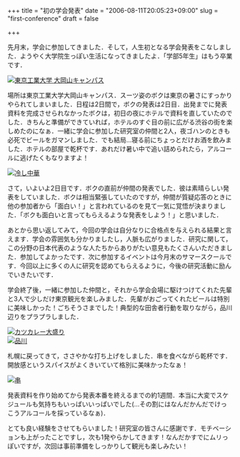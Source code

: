 +++
title = "初の学会発表"
date = "2006-08-11T20:05:23+09:00"
slug = "first-conference"
draft = false

+++

<p>先月末，学会に参加してきました．そして，人生初となる学会発表をこなしました．ようやく大学院生っぽい生活になってきましたよ．「学部5年生」はもう卒業です．</p>
<p><a href="http://www.flickr.com/photos/june29/202210064/" title="Photo Sharing"><img src="http://static.flickr.com/61/202210064_a020d39bdf.jpg" alt="東京工業大学 大岡山キャンパス" /></a></p>
<p>場所は東京工業大学大岡山キャンパス．スーツ姿のボクは東京の暑さにすっかりやられてしまいました．日程は2日間で，ボクの発表は2日目．出発までに発表資料を完成させられなかったボクは，初日の夜にホテルで資料を直していたのでした．きちんと準備ができていれば，ホテルのすぐ目の前に広がる渋谷の街を楽しめたのになぁ．一緒に学会に参加した研究室の仲間と2人，夜ゴハンのときも必死でビールをガマンしました．でも結局…寝る前にちょっとだけお酒を飲みました．ホテルの部屋で乾杯です．あれだけ暑い中で追い詰められたら，アルコールに逃げたくもなりますよ！</p>
<p><a href="http://www.flickr.com/photos/june29/202210975/" title="Photo Sharing"><img src="http://static.flickr.com/78/202210975_17f09b7cfb.jpg" alt="冷し中華" /></a></p>
<p>さて，いよいよ2日目です．ボクの直前が仲間の発表でした．彼は素晴らしい発表をしていました．ボクは相当緊張していたのですが，仲間が質疑応答のときに他の参加者から「面白い！」と言われているのを見て一気に覚悟が決まりました．「ボクも面白いと言ってもらえるような発表をしよう！」と思いました．</p>
<p>あとから思い返してみて，今回の学会は自分なりに合格点を与えられる結果と言えます．学会の雰囲気も分かりましたし，人脈も広がりました．研究に関して，この分野の日本代表のような人たちからありがたい意見もたくさんいただきました．参加してよかったです．次に参加するイベントは今月末のサマースクールです．今回以上に多くの人に研究を認めてもらえるように，今後の研究活動に励んでいきたいです．</p>
<p>学会終了後，一緒に参加した仲間と，それから学会会場に駆けつけてくれた先輩と3人で少しだけ東京観光を楽しみました．先輩がおごってくれたビールは特別に美味しかった！ごちそうさまでした！典型的な田舎者行動を取りながら，品川辺りをプラプラしました．</p>
<p><a href="http://www.flickr.com/photos/june29/202211346/" title="Photo Sharing"><img src="http://static.flickr.com/70/202211346_f377d8869c.jpg" alt="カツカレー大盛り" /></a><br />
<a href="http://www.flickr.com/photos/june29/202211816/" title="Photo Sharing"><img src="http://static.flickr.com/65/202211816_36344cb5d9.jpg" alt="品川" /></a></p>
<p>札幌に戻ってきて，ささやかな打ち上げをしました．串を食べながら乾杯です．開放感というスパイスがよくきいていて格別に美味かったなぁ！</p>
<p><a href="http://www.flickr.com/photos/june29/202212846/" title="Photo Sharing"><img src="http://static.flickr.com/61/202212846_f85b27bd21.jpg" alt="串" /></a></p>
<p>発表資料を作り始めてから発表本番を終えるまでの約1週間．本当に大変でスケジュールも気持ちもいっぱいいっぱいでした(…その割にはなんだかんだでけっこうアルコールを採っているなぁ)．</p>
<p>とても良い経験をさせてもらいました！研究室の皆さんに感謝です．モチベーションも上がったことですし，次も1発やらかしてきます！なんだかすでにムリっぽいですが，次回は事前準備をしっかりして観光も楽しみたい！</p>
